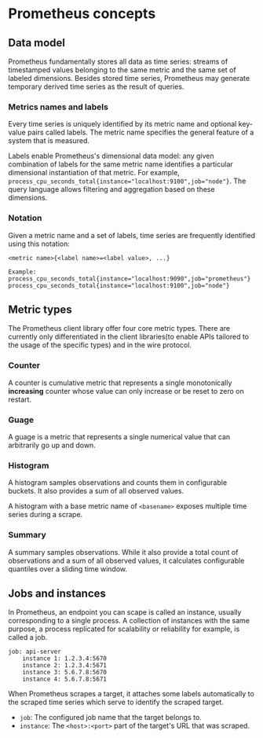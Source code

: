 # Prometheus concepts

## Data model

Prometheus fundamentally stores all data as time series: streams of timestamped
values belonging to the same metric and the same set of labeled dimensions.
Besides stored time series, Prometheus may generate temporary derived time
series as the result of queries.

### Metrics names and labels

Every time series is uniquely identified by its metric name and optional
key-value pairs called labels. The metric name specifies the general feature of
a system that is measured.

Labels enable Prometheus's dimensional data model: any given combination of
labels for the same metric name identifies a particular dimensional
instantiation of that metric. For example,
`process_cpu_seconds_total{instance="localhost:9100",job="node"}`. The query
language allows filtering and aggregation based on these dimensions.

### Notation

Given a metric name and a set of labels, time series are frequently identified
using this notation:

```text
<metric name>{<label name>=<label value>, ...}

Example:
process_cpu_seconds_total{instance="localhost:9090",job="prometheus"}
process_cpu_seconds_total{instance="localhost:9100",job="node"}
```

## Metric types

The Prometheus client library offer four core metric types. There are currently
only differentiated in the client libraries(to enable APIs tailored to the usage
of the specific types) and in the wire protocol.

### Counter

A counter is cumulative metric that represents a single monotonically
**increasing** counter whose value can only increase or be reset to zero on
restart.

### Guage

A guage is a metric that represents a single numerical value that can
arbitrarily go up and down.

### Histogram

A histogram samples observations and counts them in configurable buckets. It
also provides a sum of all observed values.

A histogram with a base metric name of `<basename>` exposes multiple time series
during a scrape.

### Summary

A summary samples observations. While it also provide a total count of
observations and a sum of all observed values, it calculates configurable
quantiles over a sliding time window.

## Jobs and instances

In Prometheus, an endpoint you can scape is called an instance, usually
corresponding to a single process. A collection of instances with the same
purpose, a process replicated for scalability or reliability for example, is
called a job.

```text
job: api-server
    instance 1: 1.2.3.4:5670
    instance 2: 1.2.3.4:5671
    instance 3: 5.6.7.8:5670
    instance 4: 5.6.7.8:5671
```

When Prometheus scrapes a target, it attaches some labels automatically to the
scraped time series which serve to identify the scraped target.

* `job`: The configured job name that the target belongs to.
* `instance`: The `<host>:<port>` part of the target's URL that was scraped.
